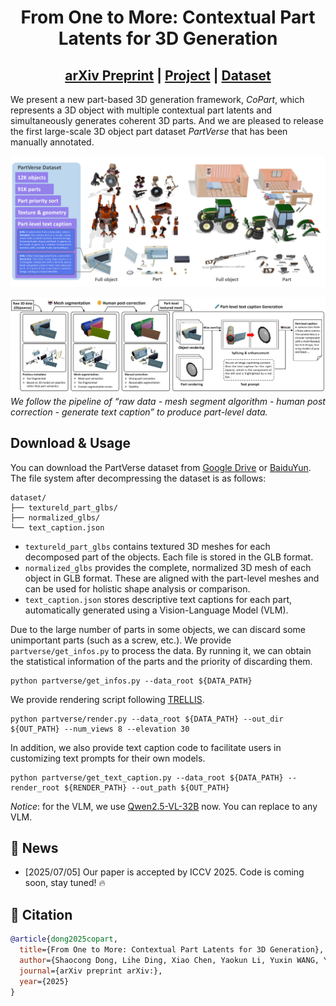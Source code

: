 <div align="center">

# From One to More: Contextual Part Latents for 3D Generation
## [arXiv Preprint](https://arxiv.org/) | [Project](https://hkdsc.github.io/project/copart/) | [Dataset](https://huggingface.co/) 

</div>

We present a new part-based 3D generation framework, *CoPart*, which represents a 3D object with multiple contextual part latents and simultaneously generates coherent 3D parts. And we are pleased to release the first large-scale 3D object part dataset *PartVerse* that has been manually annotated.

![image_1](assets/data_teaser.png)

![image_2](assets/dataset_pipeline_arxiv1.png)
*We follow the pipeline of “raw data - mesh segment algorithm - human post correction -
generate text caption” to produce part-level data.*

<!-- ![image_3](assets/copart_pipeline.png)
*The framework of CoPart operates as follows: Gaussian noise is added to part image and geometric tokens extracted from the VAE, which are then fed into 3D and 2D denoisers. Mutual guidance (a) is introduced to facilitate information exchange between the 3D and 2D modalities (via Cross-Modality Attention) as well as between different parts (via Cross-Part Attention). Additionally, (b) the 3D bounding boxes are treated as cube meshes, and the extracted box tokens are injected into the 3D denoiser through cross-attention. Simultaneously, the boxes are rendered into 2D images and injected into the 2D denoiser via ControlNet.* -->

## Download & Usage
You can download the PartVerse dataset from [Google Drive](https://drive.google.com/drive/folders/11pl0yw-tjkYutPwpnv1ZeQvIEW7WkBSP) or [BaiduYun](https://drive.google.com/drive/folders/11pl0yw-tjkYutPwpnv1ZeQvIEW7WkBSP). 
The file system after decompressing the dataset is as follows:
```
dataset/
├── textureld_part_glbs/  
├── normalized_glbs/    
└── text_caption.json       
```
- `textureld_part_glbs` contains textured 3D meshes for each decomposed part of the objects. Each file is stored in the GLB format. 
- `normalized_glbs` provides the complete, normalized 3D mesh of each object in GLB format. These are aligned with the part-level meshes and can be used for holistic shape analysis or comparison. 
- `text_caption.json` stores descriptive text captions for each part, automatically generated using a Vision-Language Model (VLM).

Due to the large number of parts in some objects, we can discard some unimportant parts (such as a screw, etc.). We provide `partverse/get_infos.py` to process the data. By running it, we can obtain the statistical information of the parts and the priority of discarding them.
```
python partverse/get_infos.py --data_root ${DATA_PATH}
```
We provide rendering script following [TRELLIS](https://github.com/microsoft/TRELLIS).
```
python partverse/render.py --data_root ${DATA_PATH} --out_dir ${OUT_PATH} --num_views 8 --elevation 30
```
In addition, we also provide text caption code to facilitate users in customizing text prompts for their own models. 
```
python partverse/get_text_caption.py --data_root ${DATA_PATH} --render_root ${RENDER_PATH} --out_path ${OUT_PATH}
```
*Notice*: for the VLM, we use [Qwen2.5-VL-32B](https://huggingface.co/Qwen/Qwen2.5-VL-32B-Instruct) now. You can replace to any VLM.


## 🚩 News
- [2025/07/05] Our paper is accepted by ICCV 2025. Code is coming soon, stay tuned! 🔥

## 📖 Citation
```bibtex
@article{dong2025copart,
  title={From One to More: Contextual Part Latents for 3D Generation},
  author={Shaocong Dong, Lihe Ding, Xiao Chen, Yaokun Li, Yuxin WANG, Yucheng Wang, Qi WANG, Jaehyeok Kim, Chenjian Gao, Zhanpeng Huang, Zibin Wang, Tianfan Xue, Dan Xu},
  journal={arXiv preprint arXiv:},
  year={2025}
}
```
